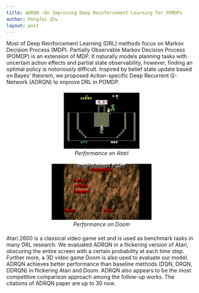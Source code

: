 ```yaml
---
title: ADRQN :On Improving Deep Reinforcement Learning for POMDPs
author: Pengfei Zhu
layout: post
---
```

<div class="container">
	<p>Most of Deep Reinforcement Learning (DRL) methods focus on Markov Decision Process (MDP). Partially Observable Markov Decision Process (POMDP) is an extension of MDP. It naturally models planning tasks with uncertain action effects and partial state observability, however, finding an optimal policy is notoriously difficult. Inspired by belief state update based on Bayes’ theorem, we proposed Action-specific Deep Recurrent Q-Network (ADRQN) to improve DRL in POMDP.</p>
</div>
<div style="float:none;border:solid 1px 000;margin:20px;text-align:center"><img src="/assets/images/research/atari.gif"><br><em>Performance on Atari</em></div>
<div style="float:none;border:solid 1px 000;margin:20px;text-align:center"><img src="/assets/images/research/doom.gif"><br><em>Performance on Doom</em></div>
<div style="float:none;clear:both;"></div>
<div class="container">
	<p>Atari 2600 is a classical video game set and is used as benchmark tasks in many DRL research. We evaluated ADRQN in a flickering version of Atari, obscuring the entire screen with a certain probability at each time step. Further more, a 3D video game Doom is also used to evaluate our model. ADRQN achieves better performance than baseline methods (DQN, DRQN, DDRQN) in flickering Atari and Doom. ADRQN also appears to be the most competitive comparison approach among the follow-up works. The citations of ADRQN paper are up to 30 now.</p>
</div>